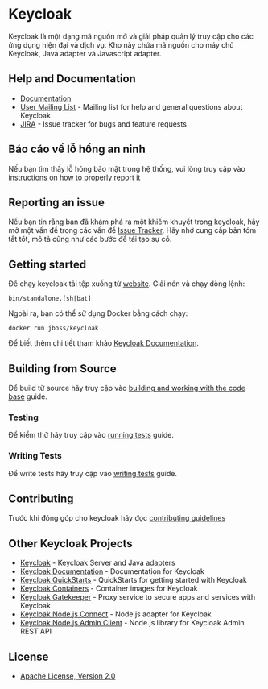 # Keycloak

Keycloak là một dạng mã nguồn mở và giải pháp quản lý truy cập cho các ứng dụng hiện đại và dịch vụ. 
Kho này chứa mã nguồn cho máy chủ Keycloak, Java adapter và Javascript adapter. 


## Help and Documentation

* [Documentation](https://www.keycloak.org/documentation.html)
* [User Mailing List](https://lists.jboss.org/mailman/listinfo/keycloak-user) - Mailing list for help and general questions about Keycloak
* [JIRA](https://issues.jboss.org/projects/KEYCLOAK) - Issue tracker for bugs and feature requests


## Báo cáo về lỗ hổng an ninh 

Nếu bạn tìm thấy lỗ hỏng bảo mật trong hệ thống, vui lòng truy cập vào [instructions on how to properly report it](http://www.keycloak.org/security.html)


## Reporting an issue

Nếu bạn tin rằng bạn đã khám phá ra một khiếm khuyết trong keycloak, hãy mở một vấn đề trong các vấn đề [Issue Tracker](https://issues.jboss.org/projects/KEYCLOAK). 
Hãy nhớ cung cấp bản tóm tắt tốt, mô tả cũng như các bước để tái tạo sự cố. 


## Getting started

Để chạy keycloak tải tệp xuống từ  [website](https://www.keycloak.org/downloads.html). Giải nén và chạy dòng lệnh:

    bin/standalone.[sh|bat] 

Ngoài ra, bạn có thể sử dụng Docker bằng cách chạy:

    docker run jboss/keycloak
    
Để biết thêm chi tiết tham khảo  [Keycloak Documentation](https://www.keycloak.org/documentation.html).


## Building from Source

Để build từ source hãy truy cập vào [building and working with the code base](docs/building.md) guide.


### Testing

Để kiểm thử hãy truy cập vào [running tests](docs/tests.md) guide.


### Writing Tests

Để write tests hãy truy cập vào [writing tests](docs/tests-development.md) guide.


## Contributing

Trước khi đóng góp cho keycloak hãy đọc [contributing guidelines](CONTRIBUTING.md)


## Other Keycloak Projects

* [Keycloak](https://github.com/keycloak/keycloak) - Keycloak Server and Java adapters
* [Keycloak Documentation](https://github.com/keycloak/keycloak-documentation) - Documentation for Keycloak
* [Keycloak QuickStarts](https://github.com/keycloak/keycloak-quickstarts) - QuickStarts for getting started with Keycloak
* [Keycloak Containers](https://github.com/keycloak/keycloak-containers) - Container images for Keycloak
* [Keycloak Gatekeeper](https://github.com/keycloak/keycloak-gatekeeper) - Proxy service to secure apps and services with Keycloak
* [Keycloak Node.js Connect](https://github.com/keycloak/keycloak-nodejs-connect) - Node.js adapter for Keycloak
* [Keycloak Node.js Admin Client](https://github.com/keycloak/keycloak-nodejs-admin-client) - Node.js library for Keycloak Admin REST API


## License

* [Apache License, Version 2.0](https://www.apache.org/licenses/LICENSE-2.0)
